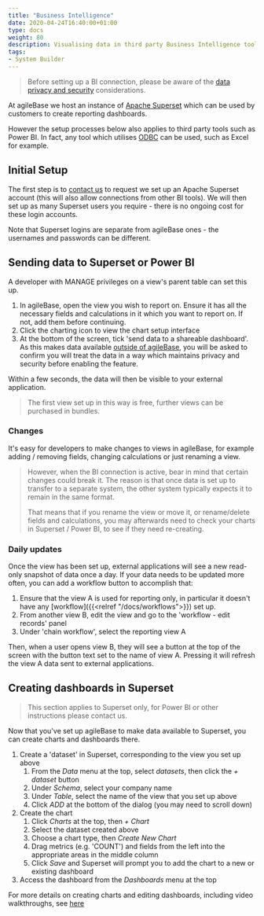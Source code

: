 ```yaml
---
title: "Business Intelligence"
date: 2020-04-24T16:40:00+01:00
type: docs
weight: 80
description: Visualising data in third party Business Intelligence tools
tags:
- System Builder
---
```


> Before setting up a BI connection, please be aware of the [data privacy and security](/docs/charting#privacy-and-data-security) considerations.

At agileBase we host an instance of [Apache Superset](https://superset.apache.org) which can be used by customers to create reporting dashboards.

However the setup processes below also applies to third party tools such as Power BI. In fact, any tool which utilises [ODBC](https://en.wikipedia.org/wiki/Open_Database_Connectivity) can be used, such as Excel for example.

## Initial Setup

The first step is to [contact us](https://agilechilli.com/contact-us/) to request we set up an Apache Superset account (this will also allow connections from other BI tools). We will then set up as many Superset users you require - there is no ongoing cost for these login accounts.

Note that Superset logins are separate from agileBase ones - the usernames and passwords can be different.

## Sending data to Superset or Power BI

A developer with MANAGE privileges on a view's parent table can set this up.

1) In agileBase, open the view you wish to report on. Ensure it has all the necessary fields and calculations in it which you want to report on. If not, add them before continuing.
2) Click the charting icon to view the chart setup interface
3) At the bottom of the screen, tick 'send data to a shareable dashboard'. As this makes data available [outside of agileBase](charting#privacy-and-data-security), you will be asked to confirm you will treat the data in a way which maintains privacy and security before enabling the feature.

Within a few seconds, the data will then be visible to your external application.

> The first view set up in this way is free, further views can be purchased in bundles.

### Changes
It's easy for developers to make changes to views in agileBase, for example adding / removing fields, changing calculations or just renaming a view.

> However, when the BI connection is active, bear in mind that certain changes could break it. The reason is that once data is set up to transfer to a separate system, the other system typically expects it to remain in the same format.
>
> That means that if you rename the view or move it, or rename/delete fields and calculations, you may afterwards need to check your charts in Superset / Power BI, to see if they need re-creating.

### Daily updates

Once the view has been set up, external applications will see a new read-only snapshot of data once a day. If your data needs to be updated more often, you can add a workflow button to accomplish that:
1) Ensure that the view A is used for reporting only, in particular it doesn't have any [workflow]({{<relref "/docs/workflows">}}) set up.
2) From another view B, edit the view and go to the 'workflow - edit records' panel
3) Under 'chain workflow', select the reporting view A

Then, when a user opens view B, they will see a button at the top of the screen with the button text set to the name of view A. Pressing it will refresh the view A data sent to external applications.

## Creating dashboards in Superset

> This section applies to Superset only, for Power BI or other instructions please contact us.

Now that you've set up agileBase to make data available to Superset, you can create charts and dashboards there.

1) Create a 'dataset' in Superset, corresponding to the view you set up above
    1) From the *Data* menu at the top, select *datasets*, then click the *+ dataset* button
    2) Under *Schema*, select your company name
    3) Under *Table*, select the name of the view that you set up above
    4) Click *ADD* at the bottom of the dialog (you may need to scroll down)
2) Create the chart
    1) Click *Charts* at the top, then *+ Chart*
    2) Select the dataset created above
    3) Choose a chart type, then *Create New Chart*
    4) Drag metrics (e.g. 'COUNT') and fields from the left into the appropriate areas in the middle column
    5) Click *Save* and Superset will prompt you to add the chart to a new or existing dashboard
2) Access the dashboard from the *Dashboards* menu at the top

For more details on creating charts and editing dashboards, including video walkthroughs, see [here](https://docs.preset.io/docs/create-a-chart)







